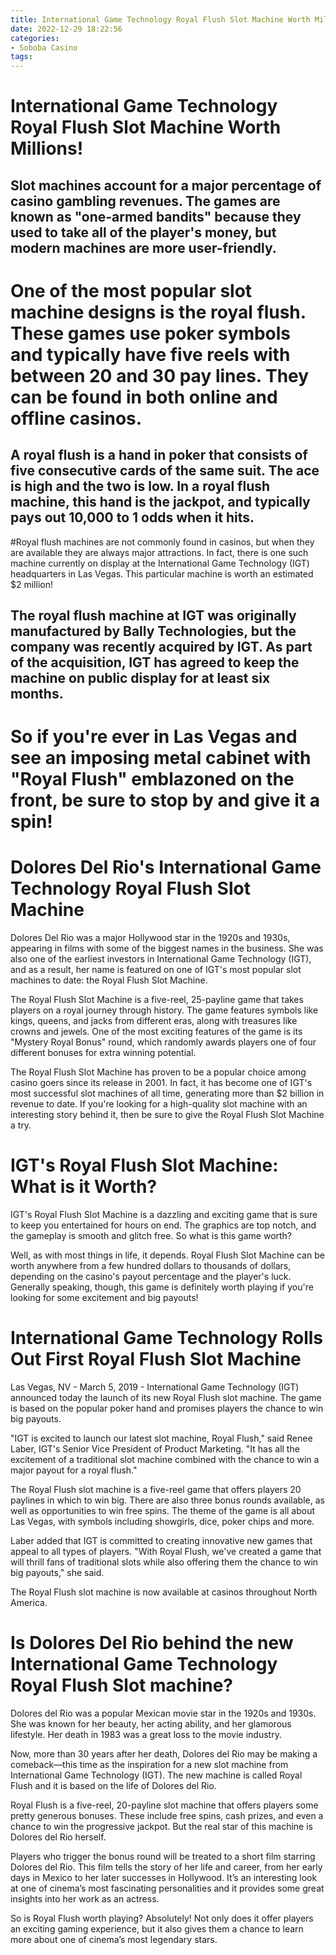 ```yaml
---
title: International Game Technology Royal Flush Slot Machine Worth Millions!
date: 2022-12-29 18:22:56
categories:
- Soboba Casino
tags:
---
```



#  International Game Technology Royal Flush Slot Machine Worth Millions!

## Slot machines account for a major percentage of casino gambling revenues. The games are known as "one-armed bandits" because they used to take all of the player's money, but modern machines are more user-friendly.

# One of the most popular slot machine designs is the royal flush. These games use poker symbols and typically have five reels with between 20 and 30 pay lines. They can be found in both online and offline casinos.

## A royal flush is a hand in poker that consists of five consecutive cards of the same suit. The ace is high and the two is low. In a royal flush machine, this hand is the jackpot, and typically pays out 10,000 to 1 odds when it hits.

#Royal flush machines are not commonly found in casinos, but when they are available they are always major attractions. In fact, there is one such machine currently on display at the International Game Technology (IGT) headquarters in Las Vegas. This particular machine is worth an estimated $2 million!

## The royal flush machine at IGT was originally manufactured by Bally Technologies, but the company was recently acquired by IGT. As part of the acquisition, IGT has agreed to keep the machine on public display for at least six months.

# So if you're ever in Las Vegas and see an imposing metal cabinet with "Royal Flush" emblazoned on the front, be sure to stop by and give it a spin!

#  Dolores Del Rio's International Game Technology Royal Flush Slot Machine

Dolores Del Rio was a major Hollywood star in the 1920s and 1930s, appearing in films with some of the biggest names in the business. She was also one of the earliest investors in International Game Technology (IGT), and as a result, her name is featured on one of IGT's most popular slot machines to date: the Royal Flush Slot Machine.

The Royal Flush Slot Machine is a five-reel, 25-payline game that takes players on a royal journey through history. The game features symbols like kings, queens, and jacks from different eras, along with treasures like crowns and jewels. One of the most exciting features of the game is its "Mystery Royal Bonus" round, which randomly awards players one of four different bonuses for extra winning potential.

The Royal Flush Slot Machine has proven to be a popular choice among casino goers since its release in 2001. In fact, it has become one of IGT's most successful slot machines of all time, generating more than $2 billion in revenue to date. If you're looking for a high-quality slot machine with an interesting story behind it, then be sure to give the Royal Flush Slot Machine a try.

#  IGT's Royal Flush Slot Machine: What is it Worth?

IGT's Royal Flush Slot Machine is a dazzling and exciting game that is sure to keep you entertained for hours on end. The graphics are top notch, and the gameplay is smooth and glitch free. So what is this game worth?

Well, as with most things in life, it depends. Royal Flush Slot Machine can be worth anywhere from a few hundred dollars to thousands of dollars, depending on the casino's payout percentage and the player's luck. Generally speaking, though, this game is definitely worth playing if you're looking for some excitement and big payouts!

#  International Game Technology Rolls Out First Royal Flush Slot Machine

Las Vegas, NV - March 5, 2019 - International Game Technology (IGT) announced today the launch of its new Royal Flush slot machine. The game is based on the popular poker hand and promises players the chance to win big payouts.

"IGT is excited to launch our latest slot machine, Royal Flush," said Renee Laber, IGT's Senior Vice President of Product Marketing. "It has all the excitement of a traditional slot machine combined with the chance to win a major payout for a royal flush."

The Royal Flush slot machine is a five-reel game that offers players 20 paylines in which to win big. There are also three bonus rounds available, as well as opportunities to win free spins. The theme of the game is all about Las Vegas, with symbols including showgirls, dice, poker chips and more.

Laber added that IGT is committed to creating innovative new games that appeal to all types of players. "With Royal Flush, we've created a game that will thrill fans of traditional slots while also offering them the chance to win big payouts," she said.

The Royal Flush slot machine is now available at casinos throughout North America.

#  Is Dolores Del Rio behind the new International Game Technology Royal Flush Slot machine?

Dolores del Rio was a popular Mexican movie star in the 1920s and 1930s. She was known for her beauty, her acting ability, and her glamorous lifestyle. Her death in 1983 was a great loss to the movie industry.

Now, more than 30 years after her death, Dolores del Rio may be making a comeback—this time as the inspiration for a new slot machine from International Game Technology (IGT). The new machine is called Royal Flush and it is based on the life of Dolores del Rio.

Royal Flush is a five-reel, 20-payline slot machine that offers players some pretty generous bonuses. These include free spins, cash prizes, and even a chance to win the progressive jackpot. But the real star of this machine is Dolores del Rio herself.

Players who trigger the bonus round will be treated to a short film starring Dolores del Rio. This film tells the story of her life and career, from her early days in Mexico to her later successes in Hollywood. It’s an interesting look at one of cinema’s most fascinating personalities and it provides some great insights into her work as an actress.

So is Royal Flush worth playing? Absolutely! Not only does it offer players an exciting gaming experience, but it also gives them a chance to learn more about one of cinema’s most legendary stars.